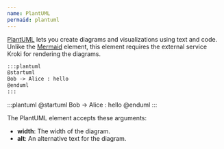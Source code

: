 ```yaml
---
name: PlantUML
permaid: plantuml
---
```


[PlantUML](https://www.plantuml.com/) lets you create diagrams and
visualizations using text and code. Unlike the [Mermaid](/elements/mermaid)
element, this element requires the external service Kroki for rendering the
diagrams.

```markdown
:::plantuml
@startuml
Bob -> Alice : hello
@enduml
:::
```

:::plantuml
@startuml
Bob -> Alice : hello
@enduml
:::

The PlantUML element accepts these arguments:

- **width**: The width of the diagram.
- **alt**: An alternative text for the diagram.
